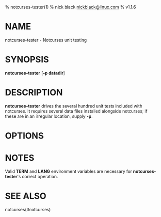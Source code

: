 % notcurses-tester(1)
% nick black <nickblack@linux.com>
% v1.1.6

# NAME

notcurses-tester - Notcurses unit testing

# SYNOPSIS

**notcurses-tester** [**-p datadir**]

# DESCRIPTION

**notcurses-tester** drives the several hundred unit tests included with
notcurses. It requires several data files installed alongside notcurses;
if these are in an irregular location, supply **-p**.

# OPTIONS

# NOTES
Valid **TERM** and **LANG** environment variables are necessary for
**notcurses-tester**'s correct operation.

# SEE ALSO
notcurses(3notcurses)
